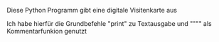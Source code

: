 Diese Python Programm gibt eine digitale Visitenkarte aus

Ich habe hierfür die Grundbefehle "print" zu Textausgabe und """" als Kommentarfunkion genutzt

